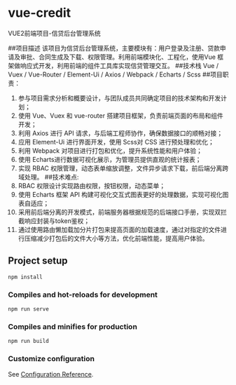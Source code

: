 # vue-credit
VUE2前端项目-信贷后台管理系统

##项目描述
该项目为信贷后台管理系统，主要模块有：用户登录及注册、贷款申请及审批、合同生成及下载、权限管理。利用前端模块化、工程化，使用Vue 框架做响应式开发，利用前端的组件工具库实现信贷管理交互。
##技术栈
Vue / Vuex / Vue-Router / Element-Ui / Axios / Webpack / Echarts / Scss
##项目职责： 
1. 参与项目需求分析和概要设计，与团队成员共同确定项目的技术架构和开发计划；
2. 使用 Vue、Vuex 和 vue-router 搭建项目框架，负责前端页面的布局和组件开发；
3. 利用 Axios 进行 API 请求，与后端工程师协作，确保数据接口的顺畅对接；
4. 应用 Element-Ui 进行界面开发，使用 Scss对 CSS 进行预处理和优化；
5. 利用 Webpack 对项目进行打包和优化，提升系统性能和用户体验；
6. 使用 Echarts进行数据可视化展示，为管理员提供直观的统计报表；
7. 实现 RBAC 权限管理，动态表单缩放调整，文件异步请求下载，前后端分离跨域处理。
##技术难点:
1. RBAC 权限设计实现路由权限，按钮权限，动态菜单；
2. 使用 Echarts 框架 API 构建可视化交互式图表更好的处理数据，实现可视化图表自适应；
3. 采用前后端分离的开发模式，前端服务器根据规范的后端接口手册，实现双拦截响应封装与token鉴权；
4. 通过使用路由懒加载加分片打包来提高页面的加载速度，通过对指定的文件进行压缩减少打包后的文件大小等方法，优化前端性能，提高用户体验。

   
## Project setup
```
npm install
```

### Compiles and hot-reloads for development
```
npm run serve
```

### Compiles and minifies for production
```
npm run build
```

### Customize configuration
See [Configuration Reference](https://cli.vuejs.org/config/).
